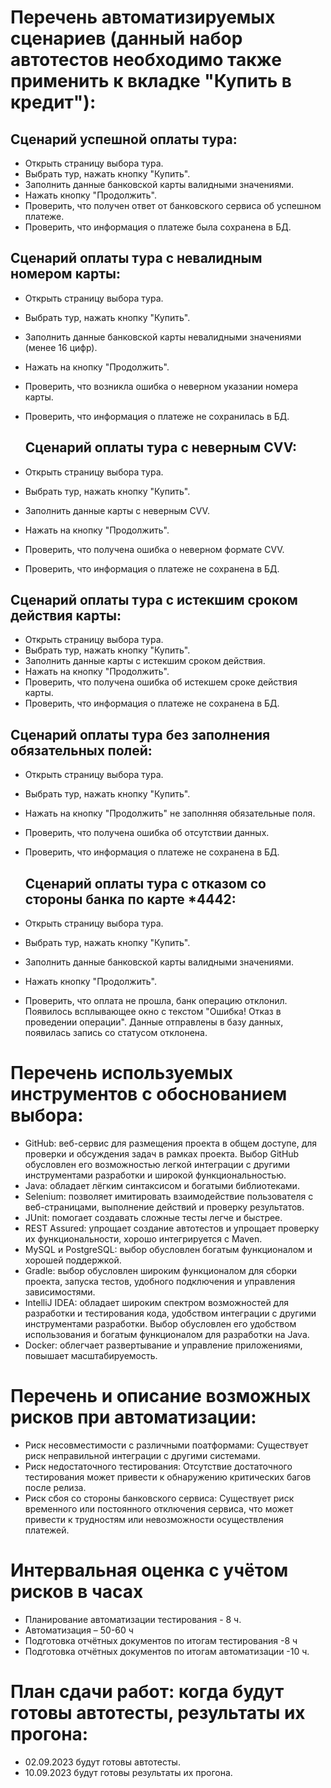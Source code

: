 # Перечень автоматизируемых сценариев (данный набор автотестов необходимо также применить к вкладке "Купить в кредит"):
## Сценарий успешной оплаты тура:
- Открыть страницу выбора тура.
- Выбрать тур, нажать кнопку "Купить".
- Заполнить данные банковской карты валидными значениями.
- Нажать кнопку "Продолжить".
- Проверить, что получен ответ от банковского сервиса об успешном платеже.
- Проверить, что информация о платеже была сохранена в БД.

## Сценарий оплаты тура с невалидным номером карты:
- Открыть страницу выбора тура.
- Выбрать тур, нажать кнопку "Купить".
- Заполнить данные банковской карты невалидными значениями (менее 16 цифр). 
- Нажать на кнопку "Продолжить".
- Проверить, что  возникла ошибка о неверном указании номера карты.
- Проверить, что информация о платеже не сохранилась в БД.

  ## Сценарий оплаты тура с неверным CVV:
- Открыть страницу выбора тура.
- Выбрать тур, нажать кнопку "Купить".
- Заполнить данные карты с неверным CVV.
- Нажать на кнопку "Продолжить".
- Проверить, что получена ошибка о неверном формате CVV.
- Проверить, что информация о платеже не сохранена в БД.

## Сценарий оплаты тура с истекшим сроком действия карты:
- Открыть страницу выбора тура.
- Выбрать тур, нажать кнопку "Купить".
- Заполнить данные карты с истекшим сроком действия.
- Нажать на кнопку "Продолжить".
- Проверить, что получена ошибка об истекшем сроке действия карты.
- Проверить, что информация о платеже не сохранена в БД.

## Сценарий оплаты тура без заполнения обязательных полей:
- Открыть страницу выбора тура.
- Выбрать тур, нажать кнопку "Купить".
- Нажать на кнопку "Продолжить" не заполнняя обязательные поля.
- Проверить, что получена ошибка об отсутствии данных.
- Проверить, что информация о платеже не сохранена в БД.

  ## Сценарий оплаты тура с отказом со стороны банка по карте *4442:
- Открыть страницу выбора тура.
- Выбрать тур, нажать кнопку "Купить".
- Заполнить данные банковской карты валидными значениями.
- Нажать кнопку "Продолжить".
- Проверить, что оплата не прошла, банк операцию отклонил. Появилось всплывающее окно с текстом "Ошибка! Отказ в проведении операции". Данные отправлены в базу данных, появилась запись со статусом отклонена.
  
# Перечень используемых инструментов с обоснованием выбора:
- GitHub: веб-сервис для размещения проекта в общем доступе, для проверки и обсуждения задач в рамках проекта. Выбор GitHub обусловлен его возможностью легкой интеграции с другими инструментами разработки и широкой функциональностью.
- Java: обладает лёгким синтаксисом и богатыми библиотеками.
- Selenium: позволяет имитировать взаимодействие пользователя с веб-страницами, выполнение действий и проверку результатов.
- JUnit: помогает создавать сложные тесты легче и быстрее.
- REST Assured: упрощает создание автотестов и упрощает проверку их функциональности, хорошо интегрируется с Maven.
- MySQL и PostgreSQL: выбор обусловлен богатым функционалом и хорошей поддержкой.
- Gradle: выбор обусловлен широким функционалом для сборки проекта, запуска тестов, удобного подключения и управления зависимостями.
- IntelliJ IDEA: обладает широким спектром возможностей для разработки и тестирования кода, удобством интеграции с другими инструментами разработки. Выбор обусловлен его удобством использования и богатым функционалом для разработки на Java.
- Docker: облегчает развертывание и управление приложениями, повышает масштабируемость.
  
# Перечень и описание возможных рисков при автоматизации:
- Риск несовместимости с различными поатформами: Существует риск неправильной интеграции с другими системами.
- Риск недостаточного тестирования: Отсутствие достаточного тестирования может привести к обнаружению критических багов после релиза.
- Риск сбоя со стороны банковского сервиса: Существует риск временного или постоянного отключения сервиса, что может привести к трудностям или невозможности осуществления платежей.

# Интервальная оценка с учётом рисков в часах
- Планирование автоматизации тестирования - 8 ч.
- Автоматизация – 50-60 ч
- Подготовка отчётных документов по итогам тестирования -8 ч
- Подготовка отчётных документов по итогам автоматизации -10 ч.
# План сдачи работ: когда будут готовы автотесты, результаты их прогона:
- 02.09.2023 будут готовы автотесты.
- 10.09.2023 будут готовы результаты их прогона.

